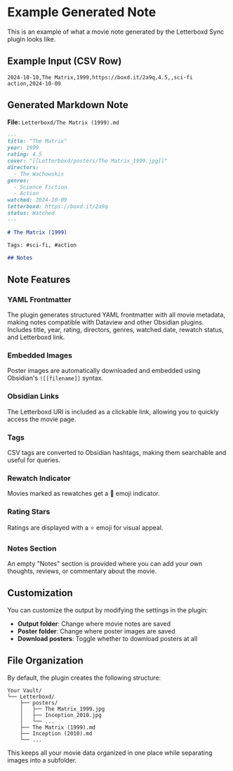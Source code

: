 # Example Generated Note

This is an example of what a movie note generated by the Letterboxd Sync plugin looks like.

## Example Input (CSV Row)

```csv
2024-10-10,The Matrix,1999,https://boxd.it/2a9q,4.5,,sci-fi action,2024-10-09
```

## Generated Markdown Note

**File:** `Letterboxd/The Matrix (1999).md`

```markdown
---
title: "The Matrix"
year: 1999
rating: 4.5
cover: "[[Letterboxd/posters/The Matrix_1999.jpg]]"
directors:
  - The Wachowskis
genres:
  - Science Fiction
  - Action
watched: 2024-10-09
letterboxd: https://boxd.it/2a9q
status: Watched
---

# The Matrix (1999)

Tags: #sci-fi, #action

## Notes


```

## Note Features

### YAML Frontmatter
The plugin generates structured YAML frontmatter with all movie metadata, making notes compatible with Dataview and other Obsidian plugins. Includes title, year, rating, directors, genres, watched date, rewatch status, and Letterboxd link.

### Embedded Images
Poster images are automatically downloaded and embedded using Obsidian's `![[filename]]` syntax.

### Obsidian Links
The Letterboxd URI is included as a clickable link, allowing you to quickly access the movie page.

### Tags
CSV tags are converted to Obsidian hashtags, making them searchable and useful for queries.

### Rewatch Indicator
Movies marked as rewatches get a 🔁 emoji indicator.

### Rating Stars
Ratings are displayed with a ⭐ emoji for visual appeal.

### Notes Section
An empty "Notes" section is provided where you can add your own thoughts, reviews, or commentary about the movie.

## Customization

You can customize the output by modifying the settings in the plugin:

- **Output folder**: Change where movie notes are saved
- **Poster folder**: Change where poster images are saved
- **Download posters**: Toggle whether to download posters at all

## File Organization

By default, the plugin creates the following structure:

```
Your Vault/
└── Letterboxd/
    ├── posters/
    │   ├── The Matrix_1999.jpg
    │   ├── Inception_2010.jpg
    │   └── ...
    ├── The Matrix (1999).md
    ├── Inception (2010).md
    └── ...
```

This keeps all your movie data organized in one place while separating images into a subfolder.

